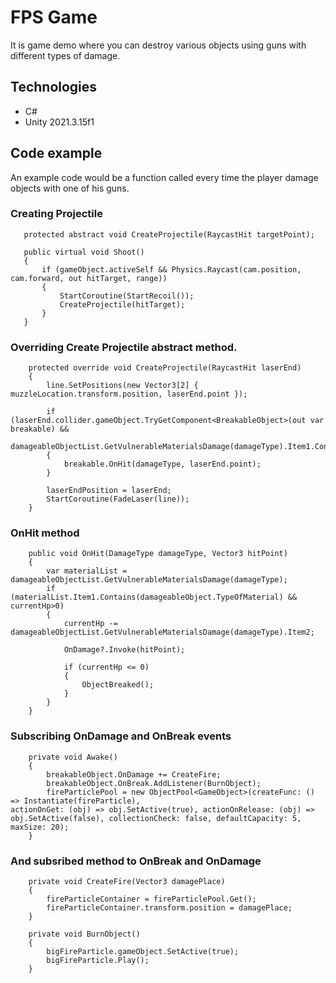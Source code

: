 # FPS Game
It is game demo where you can destroy various objects using guns with different types of damage.
## Technologies
* C#
* Unity 2021.3.15f1
## Code example
An example code would be a function called every time the player damage objects with one of his guns.

### Creating Projectile

 ```
    protected abstract void CreateProjectile(RaycastHit targetPoint);
 
    public virtual void Shoot()
    {
        if (gameObject.activeSelf && Physics.Raycast(cam.position, cam.forward, out hitTarget, range))
        {
            StartCoroutine(StartRecoil());
            CreateProjectile(hitTarget);
        }
    }

 ```   
### Overriding Create Projectile abstract method.

```
    protected override void CreateProjectile(RaycastHit laserEnd)
    {
        line.SetPositions(new Vector3[2] { muzzleLocation.transform.position, laserEnd.point });

        if (laserEnd.collider.gameObject.TryGetComponent<BreakableObject>(out var breakable) &&
            damageableObjectList.GetVulnerableMaterialsDamage(damageType).Item1.Contains(breakable.DamageableObject.TypeOfMaterial))
        {
            breakable.OnHit(damageType, laserEnd.point);
        }

        laserEndPosition = laserEnd;
        StartCoroutine(FadeLaser(line));
    }
 ```   
### OnHit method

```
    public void OnHit(DamageType damageType, Vector3 hitPoint)
    {
        var materialList = damageableObjectList.GetVulnerableMaterialsDamage(damageType);
        if (materialList.Item1.Contains(damageableObject.TypeOfMaterial) && currentHp>0)
        {
            currentHp -= damageableObjectList.GetVulnerableMaterialsDamage(damageType).Item2;

            OnDamage?.Invoke(hitPoint);

            if (currentHp <= 0)
            {
                ObjectBreaked();
            }
        }
    }
 ```   
### Subscribing OnDamage and OnBreak events
```
    private void Awake()
    {
        breakableObject.OnDamage += CreateFire;
        breakableObject.OnBreak.AddListener(BurnObject);
        fireParticlePool = new ObjectPool<GameObject>(createFunc: () => Instantiate(fireParticle),
actionOnGet: (obj) => obj.SetActive(true), actionOnRelease: (obj) => obj.SetActive(false), collectionCheck: false, defaultCapacity: 5, maxSize: 20);
    }
 ```   
### And subsribed method to OnBreak and OnDamage
```
    private void CreateFire(Vector3 damagePlace)
    {
        fireParticleContainer = fireParticlePool.Get();
        fireParticleContainer.transform.position = damagePlace;
    }

    private void BurnObject()
    {
        bigFireParticle.gameObject.SetActive(true);
        bigFireParticle.Play();
    }
 ```   

